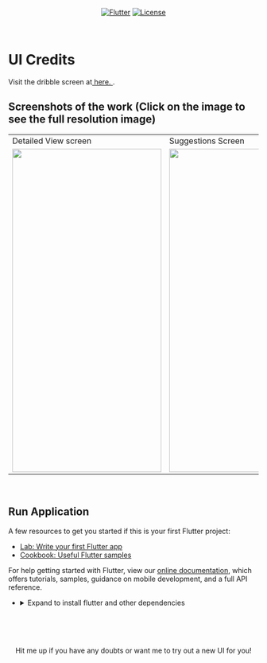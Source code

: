 <p align="center">
<a href=""><img title="Flutter" src="https://img.shields.io/badge/Flutter-2-blue?style=for-the-badge&logo=flutter"></a>
<a href=""><img title="License" src="https://img.shields.io/badge/License-Open Source-brightgreen?style=for-the-badge&logo="></a>
</p>

<br>

# UI Credits   

Visit the dribble screen at<a href="https://dribbble.com/shots/11432145-Most-Popular-Video-Streaming-App-Netflix"> here.
</a>.


## Screenshots of the work (Click on the image to see the full resolution image)

<table align="center">
  <tr>
    <td>Detailed View screen</td>
     <td>Suggestions Screen</td>
     
  </tr>
  <tr>
    <td><img src="https://github.com/Vignesh0404/Flutter-UI-Kit/blob/main/movie/outputs/WhatsApp%20Image%202021-06-14%20at%203.44.50%20AM%20(1).jpeg" width=300 height=650></td>
    <td><img src="https://github.com/Vignesh0404/Flutter-UI-Kit/blob/main/movie/outputs/WhatsApp%20Image%202021-06-14%20at%203.44.50%20AM.jpeg" width=300 height=650></td>
    
  </tr>
 </table>
 
 <br>
 
 
 ## Run Application
 
A few resources to get you started if this is your first Flutter project:

- [Lab: Write your first Flutter app](https://flutter.dev/docs/get-started/codelab)
- [Cookbook: Useful Flutter samples](https://flutter.dev/docs/cookbook)

For help getting started with Flutter, view our
[online documentation](https://flutter.dev/docs), which offers tutorials,
samples, guidance on mobile development, and a full API reference.

<ul><li><details>
<summary>Expand to install flutter and other dependencies</b></summary>
<li>Follow this to install <strong><a href="https://flutter.dev/docs/get-started/install">Flutter</a></strong></li>
</ul></li></ul></details></li></ul>
<br>
<br><br>
<p align="center">
  Hit me up if you have any doubts or want me to try out a new UI for you!
</p>
